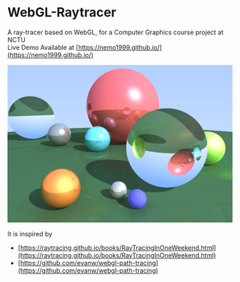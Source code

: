 # WebGL-Raytracer
A  ray-tracer based on WebGL, for a Computer Graphics course project  at NCTU  
Live Demo Available at [https://nemo1999.github.io/](https://nemo1999.github.io/)

![Render Result](result.png)

It is inspired by 
- [https://raytracing.github.io/books/RayTracingInOneWeekend.html](https://raytracing.github.io/books/RayTracingInOneWeekend.html)
- [https://github.com/evanw/webgl-path-tracing](https://github.com/evanw/webgl-path-tracing)
